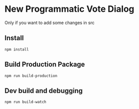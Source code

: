 # New Programmatic Vote Dialog

Only if you want to add some changes in src

## Install
```
npm install
```
## Build Production Package
```
npm run build-production
```
## Dev build and debugging
```
npm run build-watch
```
